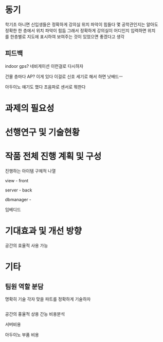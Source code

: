 
# 동기 
학기초 아니면 신입생들은 정확하게 강의실 위치 파악이 힘들다
몇 공학관인지는 알아도 정확한 한 층에서 위치 파악이 힘듬
그래서 정확하게 강의실이 어디인지 입력하면 위치를 한층별로 지도에 표시하여 보여주는 것이 있었으면 좋겠다고 생각


## 피드백

indoor gps? 네비게이션 이런걸로 다시하자

건물 층마다 AP? 이게 있다 
이걸로 신호 세기로 해서 하면 낫배드ㅡ

아두이노 얘기도 했다 초음파로 센서로 뭐한다 


# 과제의 필요성


# 선행연구 및 기술현황 


# 작품 전체 진행 계획 및 구성 

진행하는 아이템 구체적 나열 

view - front

server - back 

dbmanager -

임베디드 

# 기대효과 및 개선 방향 

공간의 효율적 사용 가능 

# 기타 
## 팀원 역할 분담 
명확히 기술 
각자 맞을 파트를 정확하게 기술하자 

## 

공간의 횽율적 상용 간능 비용분석 

서버비용

아두이노 부품 비용 
